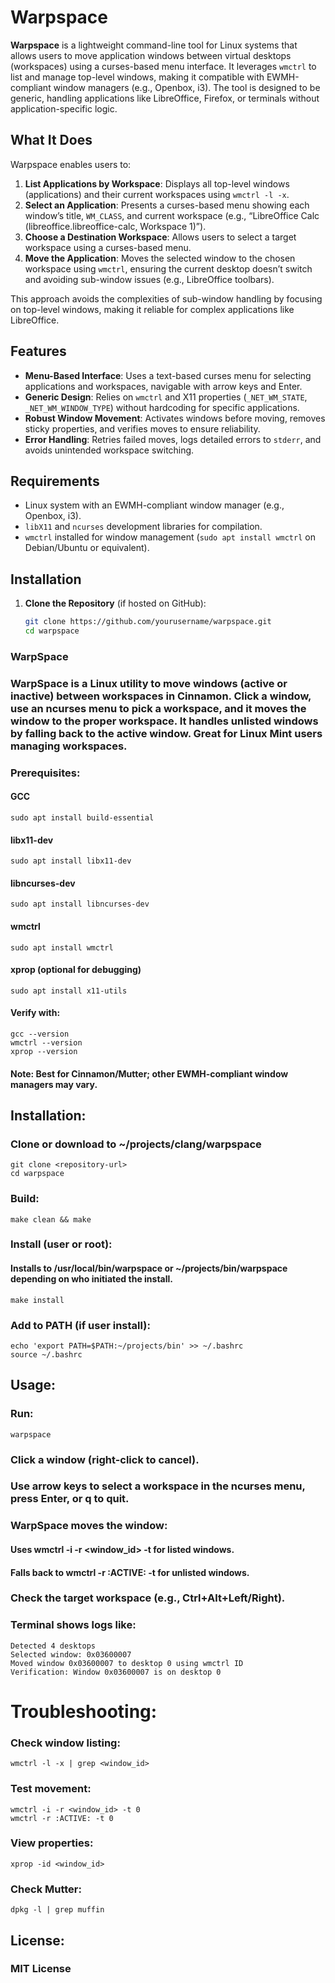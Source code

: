 # Warpspace

**Warpspace** is a lightweight command-line tool for Linux systems that allows users to move application windows between virtual desktops (workspaces) using a curses-based menu interface. It leverages `wmctrl` to list and manage top-level windows, making it compatible with EWMH-compliant window managers (e.g., Openbox, i3). The tool is designed to be generic, handling applications like LibreOffice, Firefox, or terminals without application-specific logic.

## What It Does

Warpspace enables users to:
1. **List Applications by Workspace**: Displays all top-level windows (applications) and their current workspaces using `wmctrl -l -x`.
2. **Select an Application**: Presents a curses-based menu showing each window’s title, `WM_CLASS`, and current workspace (e.g., “LibreOffice Calc (libreoffice.libreoffice-calc, Workspace 1)”).
3. **Choose a Destination Workspace**: Allows users to select a target workspace using a curses-based menu.
4. **Move the Application**: Moves the selected window to the chosen workspace using `wmctrl`, ensuring the current desktop doesn’t switch and avoiding sub-window issues (e.g., LibreOffice toolbars).

This approach avoids the complexities of sub-window handling by focusing on top-level windows, making it reliable for complex applications like LibreOffice.

## Features
- **Menu-Based Interface**: Uses a text-based curses menu for selecting applications and workspaces, navigable with arrow keys and Enter.
- **Generic Design**: Relies on `wmctrl` and X11 properties (`_NET_WM_STATE`, `_NET_WM_WINDOW_TYPE`) without hardcoding for specific applications.
- **Robust Window Movement**: Activates windows before moving, removes sticky properties, and verifies moves to ensure reliability.
- **Error Handling**: Retries failed moves, logs detailed errors to `stderr`, and avoids unintended workspace switching.

## Requirements
- Linux system with an EWMH-compliant window manager (e.g., Openbox, i3).
- `libX11` and `ncurses` development libraries for compilation.
- `wmctrl` installed for window management (`sudo apt install wmctrl` on Debian/Ubuntu or equivalent).

## Installation

1. **Clone the Repository** (if hosted on GitHub):
   ```bash
   git clone https://github.com/yourusername/warpspace.git
   cd warpspace

### WarpSpace


### WarpSpace is a Linux utility to move windows (active or inactive) between workspaces in Cinnamon. Click a window, use an ncurses menu to pick a workspace, and it moves the window to the proper workspace. It handles unlisted windows by falling back to the active window. Great for Linux Mint users managing workspaces.

### Prerequisites:
#### GCC
	sudo apt install build-essential

#### libx11-dev
	sudo apt install libx11-dev
#### libncurses-dev
	sudo apt install libncurses-dev
#### wmctrl
	sudo apt install wmctrl

#### xprop (optional for debugging)
	sudo apt install x11-utils
#### Verify with:
	gcc --version
	wmctrl --version
	xprop --version

#### Note: Best for Cinnamon/Mutter; other EWMH-compliant window managers may vary.

## Installation:
### Clone or download to ~/projects/clang/warpspace
	git clone <repository-url>
	cd warpspace
### Build:
	make clean && make

### Install (user or root): 
#### Installs to /usr/local/bin/warpspace or ~/projects/bin/warpspace depending on who initiated the install. 
	make install

### Add to PATH (if user install):
	echo 'export PATH=$PATH:~/projects/bin' >> ~/.bashrc
	source ~/.bashrc

## Usage:
### Run:
	warpspace

### Click a window (right-click to cancel).
### Use arrow keys to select a workspace in the ncurses menu, press Enter, or q to quit.
### WarpSpace moves the window:
#### Uses wmctrl -i -r <window_id> -t <desktop> for listed windows.
#### Falls back to wmctrl -r :ACTIVE: -t <desktop> for unlisted windows.
### Check the target workspace (e.g., Ctrl+Alt+Left/Right).
### Terminal shows logs like:
	Detected 4 desktops
	Selected window: 0x03600007
	Moved window 0x03600007 to desktop 0 using wmctrl ID
	Verification: Window 0x03600007 is on desktop 0

# Troubleshooting:
### Check window listing:
	wmctrl -l -x | grep <window_id>

### Test movement:
	wmctrl -i -r <window_id> -t 0
	wmctrl -r :ACTIVE: -t 0
### View properties:
	xprop -id <window_id>
### Check Mutter:
	dpkg -l | grep muffin
## License:
### MIT License
